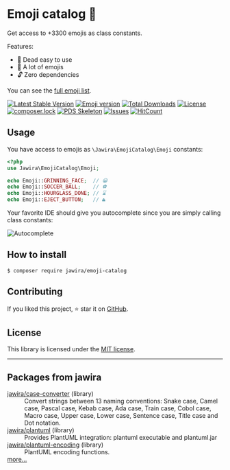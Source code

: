 Emoji catalog 📔
==============

Get access to +3300 emojis as class constants.

Features:

- 🍰 Dead easy to use
- 🤩 A lot of emojis
- 🔓 Zero dependencies

You can see the [full emoji list].

[![Latest Stable Version](https://poser.pugx.org/jawira/emoji-catalog/v/stable)](https://packagist.org/packages/jawira/emoji-catalog)
[![Emoji version](https://img.shields.io/badge/Emoji-v13.0-%23ff69b4)](https://home.unicode.org/unicode-emoji-13-0-now-final-for-2020/)
[![Total Downloads](https://poser.pugx.org/jawira/emoji-catalog/downloads)](https://packagist.org/packages/jawira/emoji-catalog)
[![License](https://poser.pugx.org/jawira/emoji-catalog/license)](https://packagist.org/packages/jawira/emoji-catalog)
[![composer.lock](https://poser.pugx.org/jawira/emoji-catalog/composerlock)](https://packagist.org/packages/jawira/emoji-catalog)
[![PDS Skeleton](https://img.shields.io/badge/pds-skeleton-blue.svg)](https://github.com/php-pds/skeleton)
[![Issues](https://img.shields.io/github/issues/jawira/emoji-catalog.svg?label=HuBoard&color=694DC2)](https://huboard.com/jawira/emoji-catalog)
[![HitCount](http://hits.dwyl.io/jawira/emoji-catalog.svg)](http://hits.dwyl.io/jawira/emoji-catalog)

Usage
-----

You have access to emojis as `\Jawira\EmojiCatalog\Emoji` constants:

```php
<?php
use Jawira\EmojiCatalog\Emoji;

echo Emoji::GRINNING_FACE;  // 😀
echo Emoji::SOCCER_BALL;    // ⚽
echo Emoji::HOURGLASS_DONE; // ⌛
echo Emoji::EJECT_BUTTON;   // ⏏
```

Your favorite IDE should give you autocomplete since you are simply calling 
class constants:

![Autocomplete](docs/images/autocomplete.png)

How to install
--------------

```
$ composer require jawira/emoji-catalog
```

Contributing
------------

If you liked this project, ⭐ star it on [GitHub].

License
-------

This library is licensed under the [MIT license](LICENSE.md).

[GitHub]: https://github.com/jawira/emoji-catalog
[full emoji list]: https://github.com/jawira/emoji-catalog/blob/master/docs/catalog.md

***

Packages from jawira
--------------------

<dl>
  <dt><a href="https://packagist.org/packages/jawira/case-converter">jawira/case-converter</a> (library)</dt>
  <dd>Convert strings between 13 naming conventions: Snake case, Camel case,
      Pascal case, Kebab case, Ada case, Train case, Cobol case, Macro case,
      Upper case, Lower case, Sentence case, Title case and Dot notation.
  </dd>

  <dt><a href="https://packagist.org/packages/jawira/plantuml">jawira/plantuml</a> (library)</dt>
  <dd>Provides PlantUML integration: plantuml executable and plantuml.jar</dd>

  <dt><a href="https://packagist.org/packages/jawira/plantuml-encoding">jawira/plantuml-encoding</a> (library)</dt>
  <dd>PlantUML encoding functions.</dd>

  <dt><a href="https://packagist.org/packages/jawira/">more...</a></dt>
</dl>
